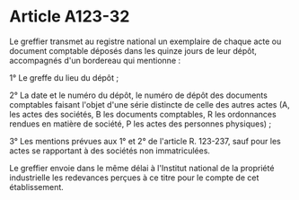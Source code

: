 # Article A123-32

Le greffier transmet au registre national un exemplaire de chaque acte ou document comptable déposés dans les quinze jours de leur dépôt, accompagnés d'un bordereau qui mentionne :

1° Le greffe du lieu du dépôt ;

2° La date et le numéro du dépôt, le numéro de dépôt des documents comptables faisant l'objet d'une série distincte de celle des autres actes (A, les actes des sociétés, B les documents comptables, R les ordonnances rendues en matière de société, P les actes des personnes physiques) ;

3° Les mentions prévues aux 1° et 2° de l'article R. 123-237, sauf pour les actes se rapportant à des sociétés non immatriculées.

Le greffier envoie dans le même délai à l'Institut national de la propriété industrielle les redevances perçues à ce titre pour le compte de cet établissement.
